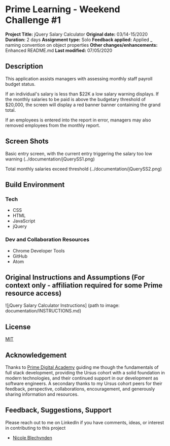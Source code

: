# Prime Learning - Weekend Challenge #1

**Project Title:** jQuery Salary Calculator
**Original date:** 03/14-15/2020
**Duration:** 2 days
**Assignment type:** Solo
**Feedback applied:** Applied \_ naming convention on object properties
**Other changes/enhancements:** Enhanced README.md
**Last modified:** 07/05/2020

## Description

This application assists managers with assessing monthly staff payroll budget status.

If an individual's salary is less than \$22K a low salary warning displays. If the monthly salaries to be paid is above the budgetary threshold of \$20,000, the screen will display a red banner banner containing the grand total.

If an employees is entered into the report in error, managers may also removed employees from the monthly report.

## Screen Shots

Basic entry screen, with the current entry triggering the salary too low warning
(../documentation/jQuerySS1.png)

Total monthly salaries exceed threshold
(../documentation/jQuerySS2.png)

## Build Environment

### Tech

- CSS
- HTML
- JavaScript
- jQuery

### Dev and Collaboration Resources

- Chrome Developer Tools
- GitHub
- Atom

## Original Instructions and Assumptions (For context only - affiliation required for some Prime resource access)

![jQuery Salary Calculator Instructions] (path to image: documentation/INSTRUCTIONS.md)

## License

[MIT](./LICENSE.txt)

## Acknowledgement

Thanks to [Prime Digital Academy](https://www.primeacademy.io/) guiding me though the fundamentals of full stack development, providing the Ursus cohort with a solid foundation in modern technologies, and their continued support in our development as software engineers. A secondary thanks to my Ursus cohort peers for their feedback, perspective, collaborations, encouragement, and generously sharing information and resources.

## Feedback, Suggestions, Support

Please reach out to me on LinkedIn if you have comments, ideas, or interest in contributing to this project

- [Nicole Blechynden](https://www.linkedin.com/in/nicoleblechynden/)
